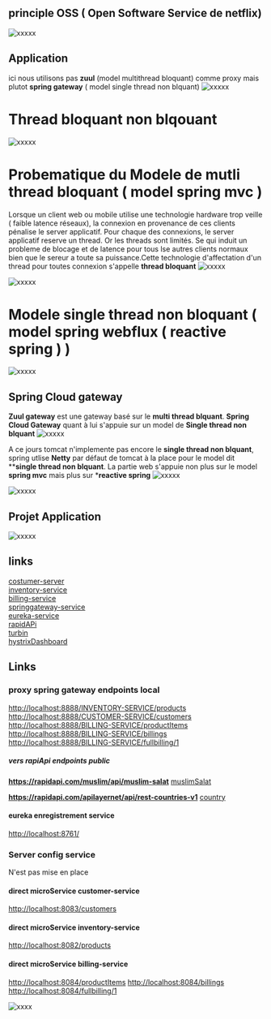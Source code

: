 
## principle  OSS ( Open Software Service de netflix)
![xxxxx](doc/images/introduction/OSSopenSoftwaresService.jpg)

## Application
ici nous utilisons pas **zuul** (model multithread bloquant) comme proxy  mais plutot **spring gateway** ( model single thread non blquant)
![xxxxx](doc/images/introduction/springCloudGateway4.jpg)




# Thread bloquant non blqouant
![xxxxx](doc/images/introduction/modelthreadbloquantModelSingleThreadnoBloquant.jpg)

# Probematique du Modele de mutli thread bloquant ( model spring mvc )
Lorsque un client web ou mobile utilise une technologie hardware trop veille ( faible latence réseaux), la connexion en provenance de ces clients pénalise le server applicatif. Pour chaque des connexions, le server applicatif reserve un thread. Or les threads sont limités. Se qui induit un probleme de blocage et de latence pour tous lse autres clients normaux bien que le sereur a toute sa puissance.Cette technologie d'affectation d'un thread pour toutes connexion s'appelle **thread bloquant**
![xxxxx](doc/images/introduction/threadBlquant.jpg)
 
 
 
![xxxxx](doc/images/introduction/model_thread_bloquant.jpg)


#  Modele single thread non bloquant ( model spring webflux  ( reactive spring ) )

![xxxxx](doc/images/introduction/modele_single_threat_non_bloquant.jpg)
 
 
 ##  Spring Cloud gateway
 
 **Zuul gateway** est une gateway basé sur le **multi thread blquant**. **Spring Cloud Gateway** quant à lui s'appuie sur un model de **Single thread non blquant**
 ![xxxxx](doc/images/introduction/springCloudGateway.jpg)

 A ce jours tomcat n'implemente pas encore le **single thread non blquant**, spring utlise **Netty** par défaut de tomcat à la place pour le model dit ****single thread non blquant**. La partie web s'appuie non plus sur le model **spring mvc** mais plus sur ***reactive spring**
![xxxxx](doc/images/introduction/springCloudGateway1.jpg )
 
![xxxxx](doc/images/introduction/springCloudGateway3.jpg )


    
## Projet Application

![xxxxx](doc/images/introduction/application.jpg)
 
 
 ## links
[costumer-server](doc/costumer-service.md)  
[inventory-service](doc/inventory-service.md)  
[billing-service](doc/billing-service.md)  
[springgateway-service](doc/springgateway-service.md)  
[eureka-service](doc/eureka-service.md)  
[rapidAPi](doc/rapidApi.md)  
[turbin](doc/turbin.md)  
[hystrixDashboard](doc/hystrixdashboard.md)  

 ## Links

 ### proxy spring gateway endpoints local
[http://localhost:8888/INVENTORY-SERVICE/products](http://localhost:8888/INVENTORY-SERVICE/products)   
[http://localhost:8888/CUSTOMER-SERVICE/customers](http://localhost:8888/CUSTOMER-SERVICE/customers)  
[http://localhost:8888/BILLING-SERVICE/productItems](http://localhost:8888/BILLING-SERVICE/productItems)  
[http://localhost:8888/BILLING-SERVICE/billings](http://localhost:8888/BILLING-SERVICE/billings)  
[http://localhost:8888/BILLING-SERVICE/fullbilling/1](http://localhost:8888/BILLING-SERVICE/fullbilling/1)  


##### vers rapiApi endpoints public
**https://rapidapi.com/muslim/api/muslim-salat**
[muslimSalat](http://localhost:8888/publicsalatmuslim/london.json)

**https://rapidapi.com/apilayernet/api/rest-countries-v1**
[country](http://localhost:8888/publiccountries/all)


#### eureka enregistrement service
[http://localhost:8761/](http://localhost:8761/)

 ### Server config service
N'est pas mise en place

 #### direct microService customer-service
 [http://localhost:8083/customers](http://localhost:8083/customers)

 #### direct microService inventory-service
 [http://localhost:8082/products](http://localhost:8082/products)

 #### direct microService billing-service
 [http://localhost:8084/productItems](http://localhost:8084/productItems)
 [http://localhost:8084/billings](http://localhost:8084/billings)
 [http://localhost:8084/fullbilling/1](http://localhost:8084/fullbilling/1)






![xxxx](doc/images/introduction/xxxxx)
